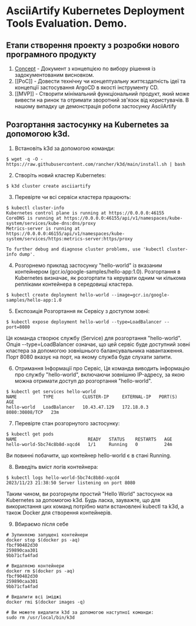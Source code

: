 # AsciiArtify Kubernetes Deployment Tools Evaluation. Demo.


## Етапи створення проекту з розробки нового програмного продукту

1. [Concept](doc/Concept.md) - Документ з концепцією по вибору рішення із задокументованим висновком.
2. [[PoC]] - Довести технічну чи концептуальну життєздатність ідеї та концепції застосування ArgoCD в якості інструменту CD.
3. [[MVP]] - Створити мінімальний функціональний продукт, який може вивести на ринок та отримати зворотний зв'язок від користувачів. В нашому випадку це демонстрація роботи застосунку AsciiArtify

## Розгортання застосунку на Kubernetes за допомогою k3d.

1. Встановіть k3d за допомогою команди:

```shell
$ wget -q -O - https://raw.githubusercontent.com/rancher/k3d/main/install.sh | bash
```

2. Створіть новий кластер Kubernetes:

```shell
$ k3d cluster create asciiartify
```

3. Перевірте чи всі сервіси кластера працюють:

```shell
$ kubectl cluster-info
Kubernetes control plane is running at https://0.0.0.0:46155
CoreDNS is running at https://0.0.0.0:46155/api/v1/namespaces/kube-system/services/kube-dns:dns/proxy
Metrics-server is running at https://0.0.0.0:46155/api/v1/namespaces/kube-system/services/https:metrics-server:https/proxy

To further debug and diagnose cluster problems, use 'kubectl cluster-info dump'.
```

4. Розгорнемо приклад застосунку "hello-world" із вказаним контейнером (gcr.io/google-samples/hello-app:1.0). Розгортання в Kubernetes визначає, як розгортати та керувати одним чи кількома репліками контейнера в середовищі кластера.

```shell
$ kubectl create deployment hello-world --image=gcr.io/google-samples/hello-app:1.0
```

5. Експозиція Розгортання як Сервісу з доступом зовні:

```shell
$ kubectl expose deployment hello-world --type=LoadBalancer --port=8080
```

Ця команда створює службу (Service) для розгортання "hello-world". Опція --type=LoadBalancer означає, що цей сервіс буде доступний зовні кластера за допомогою зовнішнього балансувальника навантаження. Порт 8080 вказує на порт, на якому служба буде слухати запити.

6. Отримання Інформації про Сервіс, Ця команда виводить інформацію про службу "hello-world", включаючи зовнішню IP-адресу, за якою можна отримати доступ до розгортання "hello-world".

```shell
$ kubectl get services hello-world
NAME          TYPE           CLUSTER-IP     EXTERNAL-IP   PORT(S)          AGE
hello-world   LoadBalancer   10.43.47.129   172.18.0.3    8080:30808/TCP   23m
```

7. Перевірте стан розгорнутого застосунку:

```shell
$ kubectl get pods
NAME                           READY   STATUS    RESTARTS   AGE
hello-world-5bc74c8b8d-xqcd4   1/1     Running   0          24m
```

Ви повинні побачити, що контейнер hello-world є в стані Running.

8. Виведіть вміст логів контейнера:

```shell
$ kubectl logs hello-world-5bc74c8b8d-xqcd4
2023/11/23 21:38:50 Server listening on port 8080
```

Таким чином, ви розгорнули простий "Hello World" застосунок на Kubernetes за допомогою k3d. Будь ласка, зауважте, що для використання цих команд потрібно мати встановлені kubectl та k3d, а також Docker для створення контейнерів.

9. Вбираємо після себе

```shell
# Зупиняємо запущені контейнери 
docker stop $(docker ps -aq)    
fbcf90482d30
259890caa301
9bb71cfa4fad

# Видаляємо контейнери
docker rm $(docker ps -aq)    
fbcf90482d30
259890caa301
9bb71cfa4fad

# Видалити всі іміджі
docker rmi $(docker images -q)

# Ви можете видалити k3d за допомогою наступної команди:
sudo rm /usr/local/bin/k3d
```